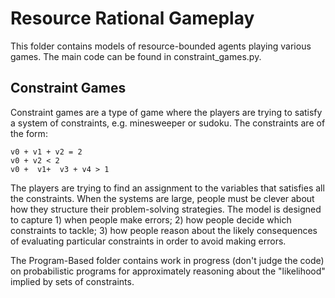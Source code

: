 # Resource Rational Gameplay

This folder contains models of resource-bounded agents playing various games. The main code can be found in constraint_games.py.

## Constraint Games

Constraint games are a type of game where the players are trying to satisfy a system of constraints, e.g. minesweeper or sudoku. The constraints are of the form:

```
v0 + v1 + v2 = 2
v0 + v2 < 2
v0 +  v1+  v3 + v4 > 1
```

The players are trying to find an assignment to the variables that satisfies all the constraints. When the systems are large, people must be clever about how they structure their problem-solving strategies. The model is designed to capture 1) when  people make errors; 2) how people decide which constraints to tackle; 3) how people reason about the likely consequences of evaluating particular constraints in order to avoid making errors.

The Program-Based folder contains work in progress (don't judge the code) on probabilistic programs for approximately reasoning about the "likelihood" implied by sets of constraints. 







